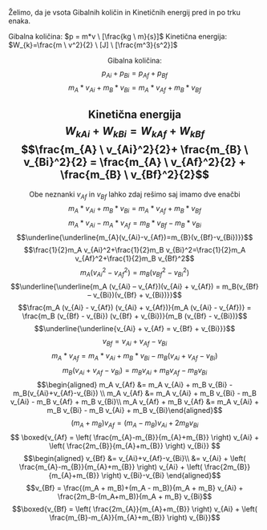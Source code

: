 Želimo, da je vsota Gibalnih količin in Kinetičnih energij pred in po trku enaka.

Gibalna količina: $p = m*v \ [\frac{kg \ m}{s}]$
Kinetična energija: $W_{k}=\frac{m \ v^2}{2} \ [J] \ [\frac{m^3}{s^2}]$

$$\text{Gibalna količina:}$$
$$p_{Ai} + p_{Bi}=p_{Af}+p_{Bf}$$
$$m_{A}*v_{Ai}+m_{B}*v_{Bi}=m_{A}*v_{Af}+m_{B}*v_{Bf}$$

$$\text{Kinetična energija}$$
$$W_{kAi} + W_{kBi} = W_{kAf} + W_{kBf}$$
$$\frac{m_{A} \ v_{Ai}^2}{2}+ \frac{m_{B} \ v_{Bi}^2}{2} = \frac{m_{A} \ v_{Af}^2}{2} + \frac{m_{B} \ v_{Bf}^2}{2}$$
---
$$\text{Obe neznanki } v_{Af} \text{ in } v_{Bf} \text{ lahko zdaj rešimo saj imamo dve enačbi}$$
$$m_{A}*v_{Ai}+m_{B}*v_{Bi}=m_{A}*v_{Af}+m_{B}*v_{Bf}$$
$$m_{A}*v_{Ai} - m_{A}*v_{Af}=m_{B}*v_{Bf} - m_{B}*v_{Bi}$$
$$\underline{\underline{m_{A}(v_{Ai}-v_{Af})=m_{B}(v_{Bf}-v_{Bi})}}$$
$$\frac{1}{2}m_A v_{Ai}^2+\frac{1}{2}m_B v_{Bi}^2=\frac{1}{2}m_A v_{Af}^2+\frac{1}{2}m_B v_{Bf}^2$$
$$m_A ( v_{Ai}^2 - v_{Af}^2 ) = m_B ( v_{Bf}^2-v_{Bi}^2)$$
$$\underline{\underline{m_A (v_{Ai} – v_{Af})(v_{Ai} + v_{Af}) = m_B(v_{Bf} – v_{Bi})(v_{Bf} + v_{Bi})}}$$
$$\frac{m_A (v_{Ai} - v_{Af}) (v_{Ai} + v_{Af})}{m_A (v_{Ai} - v_{Af})} = \frac{m_B (v_{Bf} - v_{Bi}) (v_{Bf} + v_{Bi})}{m_B (v_{Bf} - v_{Bi})}$$
$$\underline{\underline{v_{Ai} + v_{Af} = v_{Bf} + v_{Bi}}}$$
$$v_{Bf}=v_{Ai}+v_{Af}-v_{Bi}$$
$$m_{A}​*v_{Af}​=m_{A}​*v_{Ai}​+m_{B​}*v_{Bi}​−m_B​(v_{Ai}​+v_{Af​}−v_{Bi}​)$$
$$m_B (v_{Ai} + v_{Af} - v_{Bi}) = m_B v_{Ai} + m_B v_{Af} - m_B v_{Bi}$$
$$\begin{aligned}
 m_A v_{Af} &= m_A v_{Ai} + m_B v_{Bi} - m_B(v_{Ai}+v_{Af}-v_{Bi}) \\
                       m_A v_{Af} &= m_A v_{Ai} + m_B v_{Bi} - m_B v_{Ai} - m_B v_{Af} + m_B v_{Bi}\\
 m_A v_{Af} + m_B v_{Af} &= m_A v_{Ai} + m_B v_{Bi} - m_B v_{Ai} + m_B v_{Bi}\end{aligned}$$
 $$(m_A + m_B) v_{Af} = (m_A-m_B)v_{Ai} + 2m_B v_{Bi}$$
$$ \boxed{v_{Af} = \left( \frac{m_{A}-m_{B}}{m_{A}+m_{B}} \right) v_{Ai} + \left( \frac{2m_{B}}{m_{A}+m_{B}} \right) v_{Bi}} $$ $$\begin{aligned} v_{Bf} &= v_{Ai}+v_{Af}-v_{Bi}\\
&= v_{Ai} + \left( \frac{m_{A}-m_{B}}{m_{A}+m_{B}} \right) v_{Ai} + \left( \frac{2m_{B}}{m_{A}+m_{B}} \right) v_{Bi}-v_{Bi} \end{aligned}$$
$$v_{Bf} = \frac{(m_A + m_B)+(m_A - m_B)}{m_A + m_B} v_{Ai} + \frac{2m_B-(m_A+m_B)}{m_A + m_B} v_{Bi}$$
$$\boxed{v_{Bf} = \left( \frac{2m_{A}}{m_{A}+m_{B}} \right) v_{Ai} +  \left( \frac{m_{B}-m_{A}}{m_{A}+m_{B}} \right) v_{Bi}}$$